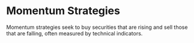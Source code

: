 # Momentum Strategies
Momentum strategies seek to buy securities that are rising and sell those that are falling, often measured by technical indicators.
